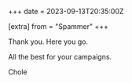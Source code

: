 +++
date = 2023-09-13T20:35:00Z

[extra]
from = "Spammer"
+++

Thank you. Here you go.

All the best for your campaigns.

Chole
